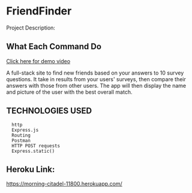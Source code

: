 # FriendFinder

Project Description:

## What Each Command Do

    
[ Click here for demo video ](https://drive.google.com/file/d/1Q63T4ybRgZ4BSpWUKf3TyQb4Qn8uPRl8/view)

A full-stack site to find new friends based on your answers to 10 survey questions. It take in results from your users' surveys, then compare their answers with those from other users. The app will then display the name and picture of the user with the best overall match. 


 ## TECHNOLOGIES USED

      
      http
      Express.js
      Routing
      Postman
      HTTP POST requests
      Express.static()

## Heroku Link:
https://morning-citadel-11800.herokuapp.com/
